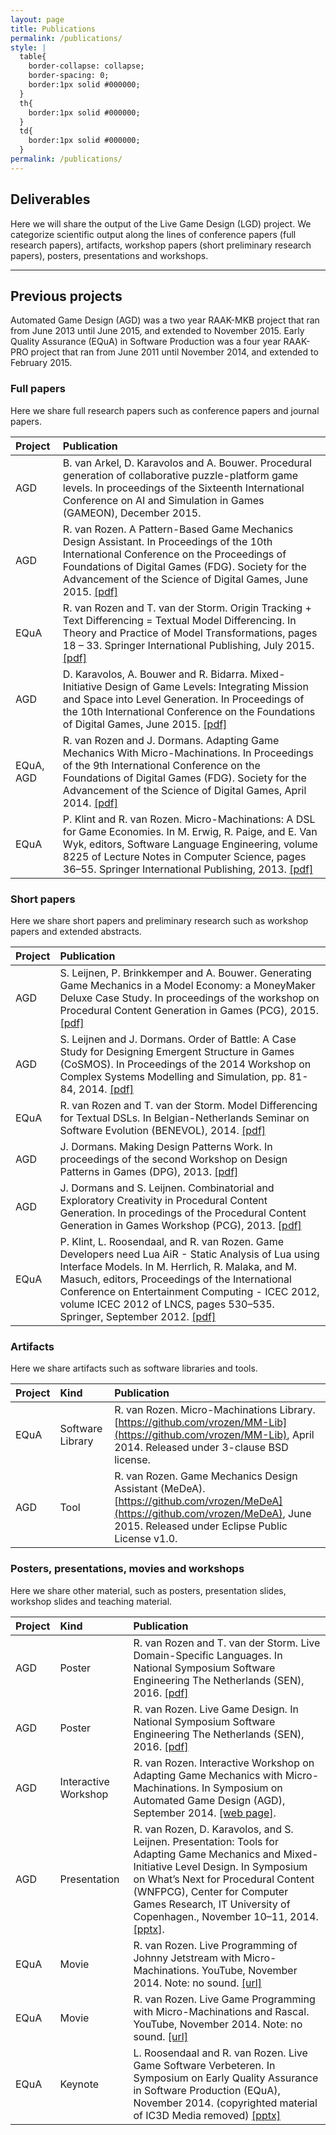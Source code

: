 ```yaml
---
layout: page
title: Publications
permalink: /publications/
style: |
  table{
    border-collapse: collapse;
    border-spacing: 0;
    border:1px solid #000000;
  }
  th{
    border:1px solid #000000;
  }
  td{
    border:1px solid #000000;
  }
permalink: /publications/
---
```


## Deliverables
Here we will share the output of the Live Game Design (LGD) project.
We categorize scientific output along the lines of conference papers (full research papers), artifacts, workshop papers (short preliminary research papers), posters, presentations and workshops.

---

## Previous projects
Automated Game Design (AGD) was a two year RAAK-MKB project that ran from June 2013 until June 2015, and extended to November 2015.
Early Quality Assurance (EQuA) in Software Production was a four year RAAK-PRO project that ran from June 2011 until November 2014, and extended to February 2015.

### Full papers
Here we share full research papers such as conference papers and journal papers.

| Project   | Publication |
|:----------|:------------|
| AGD       | B. van Arkel, D. Karavolos and A. Bouwer. Procedural generation of collaborative puzzle-platform game levels. In proceedings of the Sixteenth International Conference on AI and Simulation in Games (GAMEON), December 2015. |
| AGD       | R. van Rozen. A Pattern-Based Game Mechanics Design Assistant. In Proceedings of the 10th International Conference on the Proceedings of Foundations of Digital Games (FDG). Society for the Advancement of the Science of Digital Games, June 2015. [[pdf]](http://oai.cwi.nl/oai/asset/23769/23769A.pdf) |
| EQuA      | R. van Rozen and T. van der Storm. Origin Tracking + Text Differencing = Textual Model Differencing. In Theory and Practice of Model Transformations, pages 18 – 33. Springer International Publishing, July 2015. [[pdf]](http://homepages.cwi.nl/~storm/publications/tmdiff-icmt15.pdf)|
| AGD       | D. Karavolos, A. Bouwer and R. Bidarra. Mixed-Initiative Design of Game Levels: Integrating Mission and Space into Level Generation. In Proceedings of the 10th International Conference on the Foundations of Digital Games, June 2015. [[pdf]](http://LiveGameDesign.github.io/assets/FDG2015_Karavolos.pdf)|
| EQuA, AGD | R. van Rozen and J. Dormans. Adapting Game Mechanics With Micro-Machinations. In Proceedings of the 9th International Conference on the Foundations of Digital Games (FDG). Society for the Advancement of the Science of Digital Games, April 2014. [[pdf]](http://oai.cwi.nl/oai/asset/23138/23138A.pdf) |
| EQuA      | P. Klint and R. van Rozen. Micro-Machinations: A DSL for Game Economies. In M. Erwig, R. Paige, and E. Van Wyk, editors, Software Language Engineering, volume 8225 of Lecture Notes in Computer Science, pages 36–55. Springer International Publishing, 2013. [[pdf]](http://oai.cwi.nl/oai/asset/21923/21923B.pdf)|

### Short papers
Here we share short papers and preliminary research such as workshop papers and extended abstracts.

| Project | Publication     |
|:--------|:----------------|
| AGD     | S. Leijnen, P. Brinkkemper and A. Bouwer. Generating Game Mechanics in a Model Economy: a MoneyMaker Deluxe Case Study. In proceedings of the workshop on Procedural Content Generation in Games (PCG), 2015. [[pdf]](http://pcg.fdg2015.org/papers/generating_game_mechanics_in_a_model_economy.pdf) |
| AGD     | S. Leijnen and J. Dormans. Order of Battle: A Case Study for Designing Emergent Structure in Games (CoSMOS). In Proceedings of the 2014 Workshop on Complex Systems Modelling and Simulation, pp. 81-84, 2014. [[pdf]](http://www.cosmos-research.org/docs/cosmos2014-proceedings.pdf)|
| EQuA    | R. van Rozen and T. van der Storm. Model Differencing for Textual DSLs. In Belgian-Netherlands Seminar on Software Evolution (BENEVOL), 2014. [[pdf]](http://oai.cwi.nl/oai/asset/23133/23133B.pdf)|
| AGD     | J. Dormans. Making Design Patterns Work. In proceedings of the second Workshop on Design Patterns in Games (DPG), 2013. [[pdf]](http://dpg.fdg2013.org/papers/b3-dormans.pdf)|
| AGD     | J. Dormans and S. Leijnen. Combinatorial and Exploratory Creativity in Procedural Content Generation. In procedings of the Procedural Content Generation in Games Workshop (PCG), 2013. [[pdf]](http://www.fdg2013.org/program/workshops/papers/PCG2013/pcg2013_1.pdf)|
| EQuA    | P. Klint, L. Roosendaal, and R. van Rozen. Game Developers need Lua AiR - Static Analysis of Lua using Interface Models. In M. Herrlich, R. Malaka, and M. Masuch, editors, Proceedings of the International Conference on Entertainment Computing - ICEC 2012, volume ICEC 2012 of LNCS, pages 530–535. Springer, September 2012. [[pdf]](http://link.springer.com/content/pdf/10.1007%2F978-3-642-33542-6_69.pdf)|


### Artifacts
Here we share artifacts such as software libraries and tools.

| Project   | Kind             | Publication |
|:----------|:-----------------| :---------- |
| EQuA      | Software Library | R. van Rozen. Micro-Machinations Library. [https://github.com/vrozen/MM-Lib](https://github.com/vrozen/MM-Lib), April 2014. Released under 3-clause BSD license. |
| AGD       | Tool             | R. van Rozen. Game Mechanics Design Assistant (MeDeA). [https://github.com/vrozen/MeDeA](https://github.com/vrozen/MeDeA), June 2015. Released under Eclipse Public License v1.0. |

### Posters, presentations, movies and workshops
Here we share other material, such as posters, presentation slides, workshop slides and teaching material.

| Project | Kind                 | Publication |
|:------- |:---------------------|:----------- |
| AGD    | Poster                | R. van Rozen and T. van der Storm. Live Domain-Specific Languages. In National Symposium Software Engineering The Netherlands (SEN), 2016. [[pdf]](http://LiveGameDesign.github.io/assets/LiveDSLs_SEN2016.pdf)|
| AGD    | Poster                | R. van Rozen. Live Game Design. In National Symposium Software Engineering The Netherlands (SEN), 2016. [[pdf]](http://LiveGameDesign.github.io/assets/LiveGameDesign_SEN2016.pdf)|
| AGD     | Interactive Workshop | R. van Rozen. Interactive Workshop on Adapting Game Mechanics with Micro-Machinations. In Symposium on Automated Game Design (AGD), September 2014. [[web page]](http://vrozen.github.io/agd2014/). |
| AGD     | Presentation         | R. van Rozen, D. Karavolos, and S. Leijnen. Presentation: Tools for Adapting Game Mechanics and Mixed-Initiative Level Design. In Symposium on What’s Next for Procedural Content (WNFPCG), Center for Computer Games Research, IT University of Copenhagen., November 10–11, 2014. [[pptx]](http://vrozen.github.io/wnfpcg2014/WNFPCG_slides_HvA.pptx). |
| EQuA    | Movie                | R. van Rozen. Live Programming of Johnny Jetstream with Micro-Machinations. YouTube, November 2014. Note: no sound. [[url]](https://www.youtube.com/watch?v=igNeE55sG24) |
| EQuA    | Movie                | R. van Rozen. Live Game Programming with Micro-Machinations and Rascal. YouTube, November 2014. Note: no sound. [[url]](https://www.youtube.com/watch?v=YzsKaJEX4D4) |
| EQuA    | Keynote              | L. Roosendaal and R. van Rozen. Live Game Software Verbeteren. In Symposium on Early Quality Assurance in Software Production (EQuA), November 2014. (copyrighted material of IC3D Media removed) [[pptx]](http://LiveGameDesign.github.io/assets/EQuA2014_rozen.pptx)|
